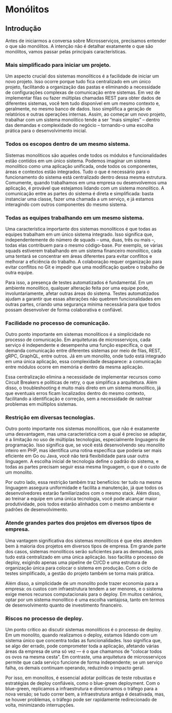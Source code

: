 # Monólitos

## Introdução

Antes de iniciarmos a conversa sobre Microsserviços, precisamos entender o que são monólitos. A intenção não é detalhar exatamente o que são monólitos, vamos passar pelas principais características.

### Mais simplificado para iniciar um projeto.

Um aspecto crucial dos sistemas monolíticos é a facilidade de iniciar um novo projeto. Isso ocorre porque tudo fica centralizado em um único projeto, facilitando a organização das pastas e eliminando a necessidade de configurações complexas de comunicação entre sistemas. Em vez de implementar filas ou fazer múltiplas chamadas REST para obter dados de diferentes sistemas, você tem tudo disponível em um mesmo contexto e, geralmente, no mesmo banco de dados. Isso simplifica a geração de relatórios e outras operações internas. Assim, ao começar um novo projeto, trabalhar com um sistema monolítico tende a ser “mais simples” – dentro das demandas e complexidade do negócio – tornando-o uma escolha prática para o desenvolvimento inicial.

### Todos os escopos dentro de um mesmo sistema.

Sistemas monolíticos são aqueles onde todos os módulos e funcionalidades estão contidos em um único sistema. Podemos imaginar um sistema monolítico como uma aplicação unificada, onde todos os componentes, áreas e contextos estão integrados. Tudo o que é necessário para o funcionamento do sistema está centralizado dentro dessa mesma estrutura. Comumente, quando trabalhamos em uma empresa ou desenvolvemos uma aplicação, é provável que estejamos lidando com um sistema monolítico. A comunicação entre as partes do sistema é direta e simplificada: basta instanciar uma classe, fazer uma chamada a um serviço, e já estamos interagindo com outros componentes do mesmo sistema.

### Todas as equipes trabalhando em um mesmo sistema.

Uma característica importante dos sistemas monolíticos é que todas as equipes trabalham em um único sistema integrado. Isso significa que, independentemente do número de squads – uma, duas, três ou mais –, todas elas contribuem para o mesmo código-base. Por exemplo, se várias squads estiverem trabalhando em um sistema financeiro monolítico, cada uma tentará se concentrar em áreas diferentes para evitar conflitos e melhorar a eficiência do trabalho. A colaboração requer organização para evitar conflitos no Git e impedir que uma modificação quebre o trabalho de outra equipe.

Para isso, a presença de testes automatizados é fundamental. Em um ambiente monolítico, qualquer alteração feita por uma equipe pode, involuntariamente, afetar outras áreas do sistema. Testes automatizados ajudam a garantir que essas alterações não quebrem funcionalidades em outras partes, criando uma segurança mínima necessária para que todos possam desenvolver de forma colaborativa e confiável.

### Facilidade no processo de comunicação.

Outro ponto importante em sistemas monolíticos é a simplicidade no processo de comunicação. Em arquiteturas de microsserviços, cada serviço é independente e desempenha uma função específica, o que demanda comunicação entre diferentes sistemas por meio de filas, REST, gRPC, GraphQL, entre outros. Já em um monolito, onde tudo está integrado em uma única aplicação, essa complexidade desaparece: a comunicação entre módulos ocorre em memória e dentro da mesma aplicação.

Essa centralização elimina a necessidade de implementar recursos como Circuit Breakers e políticas de retry, o que simplifica a arquitetura. Além disso, o troubleshooting é muito mais direto em um sistema monolítico, já que eventuais erros ficam localizados dentro do mesmo contexto, facilitando a identificação e correção, sem a necessidade de rastrear problemas em múltiplos sistemas.

### Restrição em diversas tecnologias.

Outro ponto importante nos sistemas monolíticos, que não é exatamente uma desvantagem, mas uma característica com a qual é preciso se adaptar, é a limitação no uso de múltiplas tecnologias, especialmente linguagens de programação. Isso significa que, se você está desenvolvendo seu monolito inteiro em PHP, mas identifica uma rotina específica que poderia ser mais eficiente em Go ou Java, você não terá flexibilidade para usar outra linguagem. A escolha inicial de tecnologia define o padrão do sistema, e todas as partes precisam seguir essa mesma linguagem, o que é o custo de um monolito.

Por outro lado, essa restrição também traz benefícios: ter tudo na mesma linguagem assegura uniformidade e facilita a manutenção, já que todos os desenvolvedores estarão familiarizados com o mesmo stack. Além disso, ao treinar a equipe em uma única tecnologia, você pode alcançar maior produtividade, pois todos estarão alinhados com o mesmo ambiente e padrões de desenvolvimento.

### Atende grandes partes dos projetos em diversos tipos de empresa.

Uma vantagem significativa dos sistemas monolíticos é que eles atendem bem à maioria dos projetos em diversos tipos de empresa. Em grande parte dos casos, sistemas monolíticos serão suficientes para as demandas, pois tudo está centralizado em uma única aplicação. Isso facilita o processo de deploy, exigindo apenas uma pipeline de CI/CD e uma estrutura de organização única para colocar o sistema em produção. Com o ciclo de testes simplificado, a gestão do projeto também se torna mais prática.

Além disso, a simplicidade de um monolito pode trazer economia para a empresa: os custos com infraestrutura tendem a ser menores, e o sistema exige menos recursos computacionais para o deploy. Em muitos cenários, optar por um sistema monolítico é uma escolha vantajosa, tanto em termos de desenvolvimento quanto de investimento financeiro.

### Riscos no processo de deploy.

Um ponto crítico ao discutir sistemas monolíticos é o processo de deploy. Em um monolito, quando realizamos o deploy, estamos lidando com um sistema único que concentra todas as funcionalidades. Isso significa que, se algo der errado, pode comprometer toda a aplicação, afetando várias áreas da empresa de uma só vez — é o que chamamos de "colocar todos os ovos na mesma cesta". Em contraste, uma arquitetura de microsserviços permite que cada serviço funcione de forma independente; se um serviço falha, os demais continuam operando, reduzindo o impacto geral.

Por isso, em monolitos, é essencial adotar políticas de teste robustas e estratégias de deploy confiáveis, como o blue-green deployment. Com o blue-green, replicamos a infraestrutura e direcionamos o tráfego para a nova versão; se tudo correr bem, a infraestrutura antiga é desativada, mas, se houver problemas, o tráfego pode ser rapidamente redirecionado de volta, minimizando interrupções.